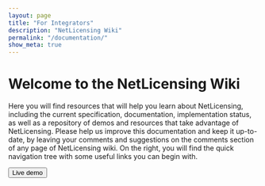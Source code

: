 ```yaml
---
layout: page
title: "For Integrators"
description: "NetLicensing Wiki"
permalink: "/documentation/"
show_meta: true
---
```

<div class="row NL_banner">
    <div class="col-md-8 col-md-offset-2 NL_about">
        <h1>Welcome to the NetLicensing Wiki</h1>
        <p>Here you will find resources that will help you learn about NetLicensing, including the current specification, documentation, implementation status, as well as a repository of demos and resources that take advantage of NetLicensing. Please help us improve this documentation and keep it up-to-date, by leaving your comments and suggestions on the comments section of any page of NetLicensing wiki. On the right, you will find the quick navigation tree with some useful links you can begin with.</p>
        <button type="submit" class="btn NL_banner_btn">Live demo</button>
    </div>
</div>

